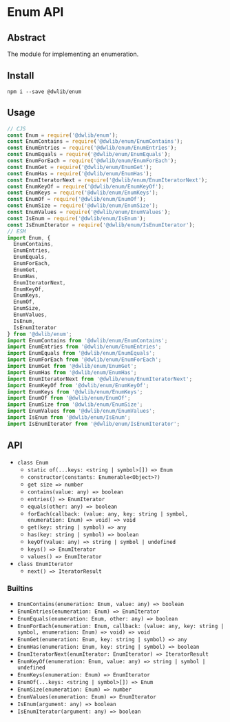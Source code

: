 # Enum API

## Abstract
The module for implementing an enumeration.

## Install
`npm i --save @dwlib/enum`

## Usage
```javascript
// CJS
const Enum = require('@dwlib/enum');
const EnumContains = require('@dwlib/enum/EnumContains');
const EnumEntries = require('@dwlib/enum/EnumEntries');
const EnumEquals = require('@dwlib/enum/EnumEquals');
const EnumForEach = require('@dwlib/enum/EnumForEach');
const EnumGet = require('@dwlib/enum/EnumGet');
const EnumHas = require('@dwlib/enum/EnumHas');
const EnumIteratorNext = require('@dwlib/enum/EnumIteratorNext');
const EnumKeyOf = require('@dwlib/enum/EnumKeyOf');
const EnumKeys = require('@dwlib/enum/EnumKeys');
const EnumOf = require('@dwlib/enum/EnumOf');
const EnumSize = require('@dwlib/enum/EnumSize');
const EnumValues = require('@dwlib/enum/EnumValues');
const IsEnum = require('@dwlib/enum/IsEnum');
const IsEnumIterator = require('@dwlib/enum/IsEnumIterator');
// ESM
import Enum, {
  EnumContains,
  EnumEntries,
  EnumEquals,
  EnumForEach,
  EnumGet,
  EnumHas,
  EnumIteratorNext,
  EnumKeyOf,
  EnumKeys,
  EnumOf,
  EnumSize,
  EnumValues,
  IsEnum,
  IsEnumIterator
} from '@dwlib/enum';
import EnumContains from '@dwlib/enum/EnumContains';
import EnumEntries from '@dwlib/enum/EnumEntries';
import EnumEquals from '@dwlib/enum/EnumEquals';
import EnumForEach from '@dwlib/enum/EnumForEach';
import EnumGet from '@dwlib/enum/EnumGet';
import EnumHas from '@dwlib/enum/EnumHas';
import EnumIteratorNext from '@dwlib/enum/EnumIteratorNext';
import EnumKeyOf from '@dwlib/enum/EnumKeyOf';
import EnumKeys from '@dwlib/enum/EnumKeys';
import EnumOf from '@dwlib/enum/EnumOf';
import EnumSize from '@dwlib/enum/EnumSize';
import EnumValues from '@dwlib/enum/EnumValues';
import IsEnum from '@dwlib/enum/IsEnum';
import IsEnumIterator from '@dwlib/enum/IsEnumIterator';
```

## API
- `class Enum`
  - `static of(...keys: <string | symbol>[]) => Enum`
  - `constructor(constants: Enumerable<Object>?)`
  - `get size => number`
  - `contains(value: any) => boolean`
  - `entries() => EnumIterator`
  - `equals(other: any) => boolean`
  - `forEach(callback: (value: any, key: string | symbol, enumeration: Enum) => void) => void`
  - `get(key: string | symbol) => any`
  - `has(key: string | symbol) => boolean`
  - `keyOf(value: any) => string | symbol | undefined`
  - `keys() => EnumIterator`
  - `values() => EnumIterator`
- `class EnumIterator`
  - `next() => IteratorResult`

### Builtins
- `EnumContains(enumeration: Enum, value: any) => boolean`
- `EnumEntries(enumeration: Enum) => EnumIterator`
- `EnumEquals(enumeration: Enum, other: any) => boolean`
- `EnumForEach(enumeration: Enum, callback: (value: any, key: string | symbol, enumeration: Enum) => void) => void`
- `EnumGet(enumeration: Enum, key: string | symbol) => any`
- `EnumHas(enumeration: Enum, key: string | symbol) => boolean`
- `EnumIteratorNext(enumIterator: EnumIterator) => IteratorResult`
- `EnumKeyOf(enumeration: Enum, value: any) => string | symbol | undefined`
- `EnumKeys(enumeration: Enum) => EnumIterator`
- `EnumOf(...keys: <string | symbol>[]) => Enum`
- `EnumSize(enumeration: Enum) => number`
- `EnumValues(enumeration: Enum) => EnumIterator`
- `IsEnum(argument: any) => boolean`
- `IsEnumIterator(argument: any) => boolean`
